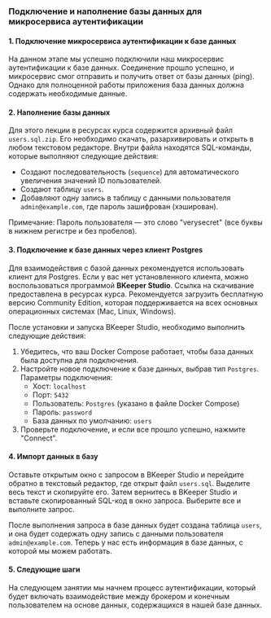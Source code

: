 ### Подключение и наполнение базы данных для микросервиса аутентификации

#### 1. Подключение микросервиса аутентификации к базе данных

На данном этапе мы успешно подключили наш микросервис аутентификации к базе данных. Соединение прошло успешно, и микросервис смог отправить и получить ответ от базы данных (ping). Однако для полноценной работы приложения база данных должна содержать необходимые данные.

#### 2. Наполнение базы данных

Для этого лекции в ресурсах курса содержится архивный файл `users.sql.zip`. Его необходимо скачать, разархивировать и открыть в любом текстовом редакторе. Внутри файла находятся SQL-команды, которые выполняют следующие действия:
- Создают последовательность (`sequence`) для автоматического увеличения значений ID пользователей.
- Создают таблицу `users`.
- Добавляют одну запись в таблицу с данными пользователя `admin@example.com`, где пароль зашифрован (хэширован).

Примечание: Пароль пользователя — это слово "verysecret" (все буквы в нижнем регистре и без пробелов).

#### 3. Подключение к базе данных через клиент Postgres

Для взаимодействия с базой данных рекомендуется использовать клиент для Postgres. Если у вас нет установленного клиента, можно воспользоваться программой **BKeeper Studio**. Ссылка на скачивание предоставлена в ресурсах курса. Рекомендуется загрузить бесплатную версию Community Edition, которая поддерживается на всех основных операционных системах (Mac, Linux, Windows).

После установки и запуска BKeeper Studio, необходимо выполнить следующие действия:
1. Убедитесь, что ваш Docker Compose работает, чтобы база данных была доступна для подключения.
2. Настройте новое подключение к базе данных, выбрав тип `Postgres`. Параметры подключения:
   - Хост: `localhost`
   - Порт: `5432`
   - Пользователь: `Postgres` (указано в файле Docker Compose)
   - Пароль: `password`
   - База данных по умолчанию: `users`
3. Проверьте подключение, и если все прошло успешно, нажмите "Connect".

#### 4. Импорт данных в базу

Оставьте открытым окно с запросом в BKeeper Studio и перейдите обратно в текстовый редактор, где открыт файл `users.sql`. Выделите весь текст и скопируйте его. Затем вернитесь в BKeeper Studio и вставьте скопированный SQL-код в окно запроса. Выберите все и выполните запрос.

После выполнения запроса в базе данных будет создана таблица `users`, и она будет содержать одну запись с данными пользователя `admin@example.com`. Теперь у нас есть информация в базе данных, с которой мы можем работать.

#### 5. Следующие шаги

На следующем занятии мы начнем процесс аутентификации, который будет включать взаимодействие между брокером и конечным пользователем на основе данных, содержащихся в нашей базе данных.
